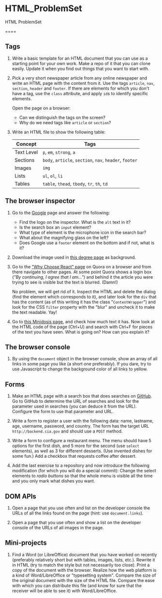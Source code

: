 # HTML_ProblemSet
 HTML ProblemSet
 
 ====

Tags
----

1. Write a basic template for an HTML document that you can use as a starting
   point for your own work. Make a repo of it that you can clone easily.
   Update it when you find out things that you want to start with.

2. Pick a very short newspaper article from any online newspaper and write an
   HTML page with the content from it. Use the tags ``article``, ``nav``,
   ``section``, ``header`` and ``footer``. If there are elements for which
   you don't have a tag, use the ``class`` attribute, and apply ``id``s
   to identify specific elements.

   Open the page on a browser:
   * Can we distinguish the tags on the screen? 
   * Why do we need tags like ``article`` or ``section``? 

3. Write an HTML file to show the following table:

   | Concept    | Tags                                                                |
   |------------|---------------------------------------------------------------------|
   | Text Level | ``p``, ``em``, ``strong``, ``a``                                    |
   | Sections   | ``body``, ``article``, ``section``, ``nav``, ``header``, ``footer`` |
   | Images     | ``img``                                                             |
   | Lists      | ``ul``, ``ol``, ``li``                                              |
   | Tables     | ``table``, ``thead``, ``tbody``, ``tr``, ``th``, ``td``             |


The browser inspector
---------------------

1. Go to the [Google](https://google.com) page and answer the following:
   * Find the logo on the inspector. What is the ``alt`` text in it?
   * Is the search box an ``input`` element?
   * What type of element is the microphone icon in the search bar?
   * What about the magnifying glass on the left?
   * Does Google use a ``footer`` element on the bottom and if not, what is it?

2. Download the image used in [this degree page](https://www.talent.upc.edu/cat/estudis/formacio/curs/313400/postgrau-full-stack-web-technologies/)
   as background.

3. Go to the ["Why Choose React" page](https://www.quora.com/Why-choose-React) 
   on Quora on a browser and from there navigate to other pages. At some
   point Quora shows a login box (*"By continuing, I agree that I am..."*)
   and behind it the article you were trying to see is visible but the text is
   blurred. (Damn!)

   No problem, we will get rid of it. Inspect the HTML and delete the dialog
   (find the element which corresponds to it), and later look for the ``div``
   that has the content (as of this writing it has the class
   "``ContentWrapper``") and look for the CSS ``filter`` property with the
   "blur" and uncheck it to make the text readable. Yay!

4. Go to 
   [this Minidosis page](http://www.minidosis.org/#/actividades/Cpp.Funciones.Binomial.doc), 
   and check how much text it has. Now look at the HTML code of the page (Ctrl+U)
   and search with Ctrl+F for pieces of the text you have seen. What is going
   on? How can you explain it?


The browser console
-------------------

1. By using the ``document`` object in the browser console, show an array of all
   links in some page you like (a short one preferably). If you dare, try to use
   Javascript to change the background color of all links to yellow.


Forms
-----

1. Make an HTML page with a search box that does searches on 
   [GitHub](http://github.com). Go to GitHub to determine the URL of
  searches and look for the parameter used in searches (you can deduce it from
  the URL). Configure the form to use that parameter and URL.

2. Write a form to register a user with the following data: name, lastname, age,
   username, password, and country. The form has the target URL
   ``http://backend.cia.gov`` and should use a ``POST`` method.

3. Write a form to configure a restaurant menu. The menu should have 5 options
   for the first dish, and 5 more for the second (use ``select`` elements), as
   well as 3 for different desserts. (Use invented dishes for some fun.) Add a
   checkbox that requests coffee after dessert.

4. Add the last exercise to a repository and now introduce the following
   modification (for which you will do a special commit): Change the select
   elements to *radio buttons* so that the whole menu is visible all the time
   and you only mark what dishes you want.

DOM APIs
--------

1. Open a page that you use often and list on the developer console the URLs of
   all the links found on the page (hint: use ``document.links``).

2. Open a page that you use often and show a list on the developer console of
   the URLs of all images in the page.


Mini-projects
-------------

1. Find a Word (or LibreOffice) document that you have worked on recently
   (preferably relatively short but with tables, images, lists, etc.). Rewrite
   it in HTML (try to match the style but not necessarily too close). Print a
   copy of the document with the browser. Realize how the web platform is a kind
   of Word/LibreOffice or "typesetting system". Compare the size of the original
   document with the size of the HTML file. Compare the ease with which you can
   distribute this file (and know for sure that the receiver will be able to
   see it) with Word/LibreOffice.

 
